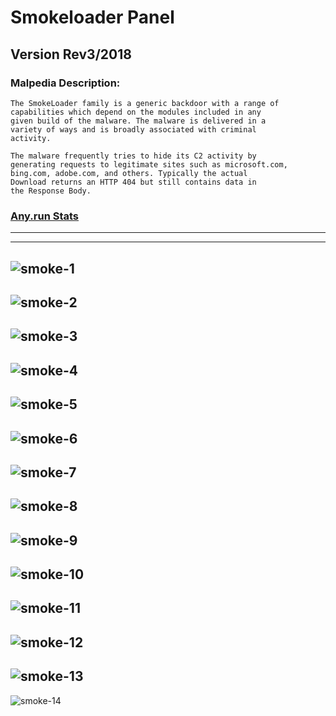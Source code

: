 # Smokeloader Panel
## Version Rev3/2018
### Malpedia Description:
```
The SmokeLoader family is a generic backdoor with a range of 
capabilities which depend on the modules included in any 
given build of the malware. The malware is delivered in a 
variety of ways and is broadly associated with criminal 
activity. 

The malware frequently tries to hide its C2 activity by 
generating requests to legitimate sites such as microsoft.com, 
bing.com, adobe.com, and others. Typically the actual 
Download returns an HTTP 404 but still contains data in 
the Response Body.
```
### [Any.run Stats](https://any.run/malware-trends/smoke)
---
---
![smoke-1](Pictures/Smokeloader/smoke-1.png)
---
![smoke-2](Pictures/Smokeloader/smoke-2.png)
---
![smoke-3](Pictures/Smokeloader/smoke-3.png)
---
![smoke-4](Pictures/Smokeloader/smoke-4.png)
---
![smoke-5](Pictures/Smokeloader/smoke-5.png)
---
![smoke-6](Pictures/Smokeloader/smoke-6.png)
---
![smoke-7](Pictures/Smokeloader/smoke-7.png)
---
![smoke-8](Pictures/Smokeloader/smoke-8.png)
---
![smoke-9](Pictures/Smokeloader/smoke-9.png)
---
![smoke-10](Pictures/Smokeloader/smoke-10.png)
---
![smoke-11](Pictures/Smokeloader/smoke-11.png)
---
![smoke-12](Pictures/Smokeloader/smoke-12.png)
---
![smoke-13](Pictures/Smokeloader/smoke-13.png)
---
![smoke-14](Pictures/Smokeloader/smoke-14.png)
